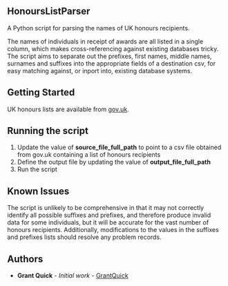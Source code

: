 ## HonoursListParser
A Python script for parsing the names of UK honours recipients.

The names of individuals in receipt of awards are all listed in a single column, which makes cross-referencing against existing databases tricky. The script aims to separate out the prefixes, first names, middle names, surnames and suffixes into the appropriate fields of a destination csv, for easy matching against, or inport into, existing database systems.

## Getting Started
UK honours lists are available from [gov.uk](https://www.gov.uk/search/all?parent=&keywords=honours+list&level_one_taxon=&manual=&public_timestamp%5Bfrom%5D=&public_timestamp%5Bto%5D=&order=relevance). 

## Running the script
1. Update the value of **source_file_full_path** to point to a csv file obtained from gov.uk containing a list of honours recipients
2. Define the output file by updating the value of **output_file_full_path**
3. Run the script

## Known Issues
The script is unlikely to be comprehensive in that it may not correctly identify all possible suffixes and prefixes, and therefore produce invalid data for some individuals, but it will be accurate for the vast number of honours recipients. Additionally, modifications to the values in the suffixes and prefixes lists should resolve any problem records.

## Authors
* **Grant Quick** - *Initial work* - [GrantQuick](https://github.com/GrantQuick)